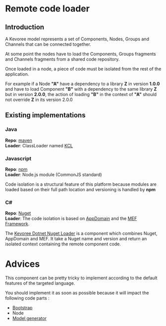 # Remote code loader
## Introduction
A Kevoree model represents a set of Components, Nodes, Groups and Channels that can be connected together.

At some point the nodes have to load the Components, Groups fragments and Channels fragments from a shared code repository.

Once loaded in a node, a piece of code must be isolated from the rest of the application.

For example if a Node **"A"** have a dependency to a library **Z** in version **1.0.0** and have to load Component **"B"** with a dependency to the same library **Z** but in version **2.0.0**, the action of loading **"B"** in the context of **"A"** should not override **Z** in its version 2.0.0

## Existing implementations
### Java

**Repo**: [maven](https://maven.apache.org/)  
**Loader**: ClassLoader named [KCL](https://github.com/dukeboard/kevoree-classloading-framework)

### Javascript

**Repo**: [npm](https://www.npmjs.com/)  
**Loader**: Node.js module (CommonJS standard)

Code isolation is a structural feature of this platform because modules are loaded based on their full path location and versioning is handled by **npm**

### C&#35;

**Repo**: [Nuget](https://github.com/kevoree/kevoree-dotnet-nuget-loader)  
**Loader**:
The code isolation is based on <a href="https://msdn.microsoft.com/en-us/library/2bh4z9hs(v=vs.110).aspx">AppDomain</a> and the <a href="https://msdn.microsoft.com/en-us/library/dd460648(v=vs.110).aspx">MEF Framework</a>.  

The [Kevoree Dotnet Nuget Loader](https://github.com/kevoree/kevoree-dotnet-nuget-loader) is a component which combines Nuget, AppDomain and MEF. It take a Nuget name and version and return an isolated context containing the remote component code.

# Advices
This component can be pretty tricky to implement according to the default features of the targeted language.

You should implement it as soon as possible because it will impact the following code parts :
 * [Bootstrap](bootstrap.md)
 * Node
 * [Model generator](model_generator.md)
